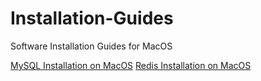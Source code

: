 # Installation-Guides
Software Installation Guides for MacOS

[MySQL Installation on MacOS](https://github.com/KKhosla7/Installation-Guides/blob/master/MySQL.md)
[Redis Installation on MacOS](https://github.com/KKhosla7/Installation-Guides/blob/master/Redis.md)

